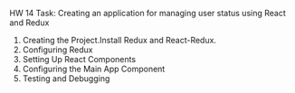 HW 14
Task: Creating an application for managing user status using React and Redux

1. Creating the Project.Install Redux and React-Redux.
2. Configuring Redux
3. Setting Up React Components
4. Configuring the Main App Component
5. Testing and Debugging
